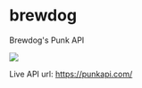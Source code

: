 # brewdog
Brewdog's Punk API 

<img src="https://presshub.brewdog.com/images/logos/brewdog.svg">

Live API url: https://punkapi.com/
